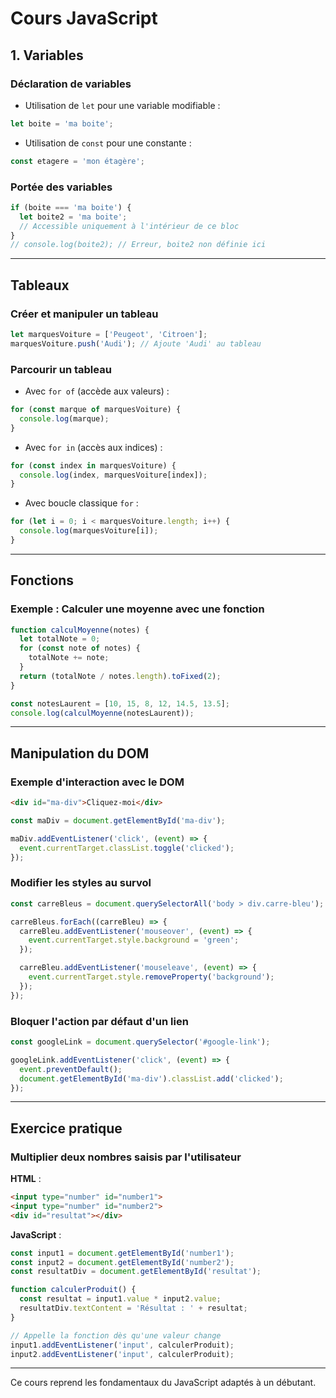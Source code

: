 # Cours JavaScript 

## 1. Variables

### Déclaration de variables
- Utilisation de `let` pour une variable modifiable :
```js
let boite = 'ma boite';
```

- Utilisation de `const` pour une constante :
```js
const etagere = 'mon étagère';
```

### Portée des variables
```js
if (boite === 'ma boite') {
  let boite2 = 'ma boite';
  // Accessible uniquement à l'intérieur de ce bloc
}
// console.log(boite2); // Erreur, boite2 non définie ici
```

---

## Tableaux

### Créer et manipuler un tableau
```js
let marquesVoiture = ['Peugeot', 'Citroen'];
marquesVoiture.push('Audi'); // Ajoute 'Audi' au tableau
```

### Parcourir un tableau

- Avec `for of` (accède aux valeurs) :
```js
for (const marque of marquesVoiture) {
  console.log(marque);
}
```

- Avec `for in` (accès aux indices) :
```js
for (const index in marquesVoiture) {
  console.log(index, marquesVoiture[index]);
}
```

- Avec boucle classique `for` :
```js
for (let i = 0; i < marquesVoiture.length; i++) {
  console.log(marquesVoiture[i]);
}
```

---

## Fonctions

### Exemple : Calculer une moyenne avec une fonction

```js
function calculMoyenne(notes) {
  let totalNote = 0;
  for (const note of notes) {
    totalNote += note;
  }
  return (totalNote / notes.length).toFixed(2);
}

const notesLaurent = [10, 15, 8, 12, 14.5, 13.5];
console.log(calculMoyenne(notesLaurent));
```

---

## Manipulation du DOM

### Exemple d'interaction avec le DOM

```html
<div id="ma-div">Cliquez-moi</div>
```

```js
const maDiv = document.getElementById('ma-div');

maDiv.addEventListener('click', (event) => {
  event.currentTarget.classList.toggle('clicked');
});
```

### Modifier les styles au survol
```js
const carreBleus = document.querySelectorAll('body > div.carre-bleu');

carreBleus.forEach((carreBleu) => {
  carreBleu.addEventListener('mouseover', (event) => {
    event.currentTarget.style.background = 'green';
  });

  carreBleu.addEventListener('mouseleave', (event) => {
    event.currentTarget.style.removeProperty('background');
  });
});
```

### Bloquer l'action par défaut d'un lien
```js
const googleLink = document.querySelector('#google-link');

googleLink.addEventListener('click', (event) => {
  event.preventDefault();
  document.getElementById('ma-div').classList.add('clicked');
});
```

---

## Exercice pratique

### Multiplier deux nombres saisis par l'utilisateur

**HTML** :
```html
<input type="number" id="number1">
<input type="number" id="number2">
<div id="resultat"></div>
```

**JavaScript** :
```js
const input1 = document.getElementById('number1');
const input2 = document.getElementById('number2');
const resultatDiv = document.getElementById('resultat');

function calculerProduit() {
  const resultat = input1.value * input2.value;
  resultatDiv.textContent = 'Résultat : ' + resultat;
}

// Appelle la fonction dès qu'une valeur change
input1.addEventListener('input', calculerProduit);
input2.addEventListener('input', calculerProduit);
```

---

Ce cours reprend les fondamentaux du JavaScript adaptés à un débutant.
